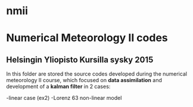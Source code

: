 # nmii
Numerical Meteorology II codes
===============================================

Helsingin Yliopisto Kursilla sysky 2015
----------------------------------------------

In this folder are stored the source codes developed during the numerical meteorology II course, which focused on **data assimilation** and development of a **kalman filter** in 2 cases:

-linear case (ex2)
-Lorenz 63 non-linear model
